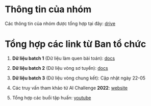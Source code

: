 # Thông tin của nhóm

Các thông tin của nhóm được tổng hợp tại đây: [drive](https://drive.google.com/drive/folders/1p8rdQxpfZSNK-ZMtWNfUTB-2FWZw_gGK?usp=drive_link)

# Tổng hợp các link từ Ban tổ chức

1. **Dữ liệu batch 1** (Dữ liệu làm quen bài toán): [docs](https://docs.google.com/spreadsheets/d/1nnfmpsIB2Cm0jatlN10WjwwZvEIvQxctf8_8YKQfXi4/edit#gid=0) 

2. **Dữ liệu batch 2** (Dữ liệu vòng sơ tuyển): [docs](https://docs.google.com/spreadsheets/d/1nnfmpsIB2Cm0jatlN10WjwwZvEIvQxctf8_8YKQfXi4/edit#gid=246172816)

3. **Dữ liệu batch 3** (Dữ liệu vòng chung kết): Cập nhật ngày 22-05

4. Các truy vấn tham khảo từ AI Challenge **2022**: [website](http://aic-query.ledo.io.vn/aic22-final/)

5. Tổng hợp các buổi tập huấn: [youtube](https://www.youtube.com/playlist?list=PLFrCvCTyCurMvyhd-plLpViA_jLnaAmJv)

